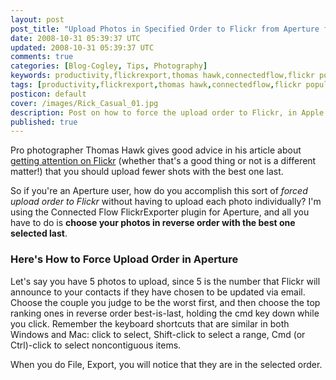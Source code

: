 ```yaml
---           
layout: post
post_title: "Upload Photos in Specified Order to Flickr from Aperture for Better Visibility"
date: 2008-10-31 05:39:37 UTC
updated: 2008-10-31 05:39:37 UTC
comments: true
categories: [Blog-Cogley, Tips, Photography]
keywords: productivity,flickrexport,thomas hawk,connectedflow,flickr popularity,apple,aperture
tags: [productivity,flickrexport,thomas hawk,connectedflow,flickr popularity,apple,aperture]
posticon: default
cover: /images/Rick_Casual_01.jpg
description: Post on how to force the upload order to Flickr, in Apple Aperture, by Rick Cogley.
published: true
---
```

 

[](http://www.flickr.com/photos/81796435@N00/2984091418 "View 'Uploading In a Specified Order to Flickr from Apple Aperture' on Flickr.com")Pro photographer Thomas Hawk gives good advice in his article about [getting attention on Flickr](http://thomashawk.com/2006/02/top-10-tips-for-getting-attention-on.html) (whether that's a good thing or not is a different matter!) that you should upload fewer shots with the best one last. 


So if you're an Aperture user, how do you accomplish this sort of _forced upload order to Flickr_ without having to upload each photo individually? I'm using the Connected Flow FlickrExporter plugin for Aperture, and all you have to do is **choose your photos in reverse order with the best one selected last**. 

### Here's How to Force Upload Order in Aperture

Let's say you have 5 photos to upload, since 5 is the number that Flickr will announce to your contacts if they have chosen to be updated via email. Choose the couple you judge to be the worst first, and then choose the top ranking ones in reverse order best-is-last, holding the cmd key down while you click. Remember the keyboard shortcuts that are similar in both Windows and Mac: click to select, Shift-click to select a range, Cmd (or Ctrl)-click to select noncontiguous items. 


When you do File, Export, you will notice that they are in the selected order. 







